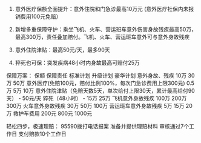 1. 意外医疗保额全面提升：意外住院和门急诊最高10万元 (意外医疗社保内未报销费用100元免赔）

2. 新增多重保障守护：乘坐飞机、火车、营运班车意外伤害身故残疾最高50万，最高300万，责任叠加赔付。飞机、火车、营运班车意外可与意外身故残疾

3. 意外住院津贴：最高50元/天，最多90天

4. 猝死也可保：突发疾病48小时内身故最高可赔付25万

保障万案：
保额 保障责任
标准计划 升级计划 豪华计划
意外身故、残疾 10万 30万 50万
意外医疗(免赔100元，赔付比例100%，每次门急诊费用上限300元) 0.5万 5万 10万
意外住院津贴（免赔天数5天，单次给付上限30天，累计最高给付90天） - 50元/天
猝死（48小时） - 15万 25万
飞机意外身故残疾 100万 200万 300万
火车意外身故残疾 30万 50万 100万
营运班车意外身故残疾 5万 15万 20万
救护车费用 200元 800元 1000元

轻松四步，极速理赔：
95590拨打电话报案
准备并提供理赔材料
审核通过7个工作日
支付赔款10个工作日